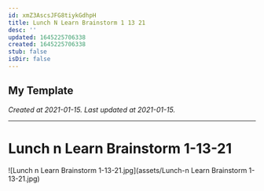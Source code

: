 ```yaml
---
id: xmZ3AscsJFG8tiykGdhpH
title: Lunch N Learn Brainstorm 1 13 21
desc: ''
updated: 1645225706338
created: 1645225706338
stub: false
isDir: false
---
```

My Template
---

_Created at 2021-01-15._
_Last updated at 2021-01-15._




---

# Lunch n Learn Brainstorm 1-13-21


![Lunch n Learn Brainstorm 1-13-21.jpg](assets/Lunch-n Learn Brainstorm 1-13-21.jpg)

